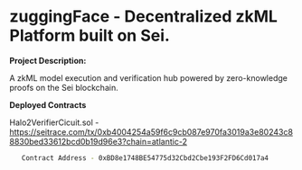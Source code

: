 # zuggingFace - Decentralized zkML Platform built on Sei.

**Project Description:**

A zkML model execution and verification hub powered by zero-knowledge proofs on the Sei blockchain.

**Deployed Contracts**

Halo2VerifierCicuit.sol - https://seitrace.com/tx/0xb4004254a59f6c9cb087e970fa3019a3e80243c88830bed33612bcd0b19d96e3?chain=atlantic-2

```bash
   Contract Address - 0xBD8e1748BE54775d32Cbd2Cbe193F2FD6Cd017a4
